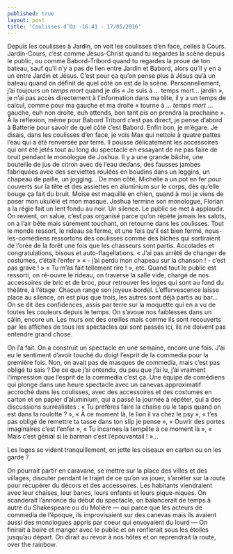 ```yaml
---
published: true
layout: post
title: 'Coulisses d’Oz -16:41 - 17/05/2016'
---
```


Depuis les coulisses à Jardin, on voit les coulisses d’en face, celles à Cours. Jardin-Cours, c’est comme Jésus-Christ quand tu regardes la scène depuis le public, ou comme Babord-Tribord quand tu regardes la proue de ton bateau, sauf qu’il n’y a pas de lien entre Jardin et Babord, alors qu’il y en a un entre Jardin et Jésus. C’est pour ça qu’on pense plus à Jésus qu’à un bateau quand on définit de quel côté on est de la scène. Personnellement, j’ai toujours un *temps mort* quand je dis « Je suis à … temps mort… jardin », je n’ai pas accès directement à l’information dans ma tête, il y a un temps de calcul, comme pour ma gauche et ma droite « tourne à … *temps mort* … gauche, euh non droite, euh attends, bon tant pis on prendra la prochaine ».  À la réflexion, même pour Babord Tribord c’est pas direct, je pense d’abord à Batterie pour savoir de quel côté c’est Babord. Enfin bon, je m’égare. Je disais, dans les coulisses d’en face, je vois Max qui nettoie à quatre pattes l’eau qui a été renversée par terre. Il pousse délicatement les accessoires qui ont été jetés tout au long du spectacle en essayant de ne pas faire de bruit pendant le monologue de Joshua. Il y a une grande bâche, une bouteille de jus de citron avec de l’eau dedans, des fausses jambes fabriquées avec des serviettes roulées en boudins dans un leggins, un chapeau de paille, un jogging… De mon côté, Michelle a un pot en fer pour couverts sur la tête et des assiettes en aluminium sur le corps, dès qu’elle bouge ça fait du bruit. Moïse est maquillé en chien, quand à moi je viens de poser mon ukulélé et mon masque. Joshua termine son monologue, Florian a la régie fait un lent fondu au noir. Un silence. Le public se met à applaudir. On revient, on salue, c’est pas organisé parce qu’on répète jamais les saluts, on a l’air bête mais sûrement touchant, on retourne dans les coulisses. Tout le monde ressort, le rideau se ferme, et une fois qu’il est bien fermé, nous-les-comédiens ressortons des coulisses comme des biches qui sortiraient de l’orée de la forêt une fois que les chasseurs sont partis. Accolades et congratulations, bisous et auto-flagellations. « J’ai pas arrêté de changer de costumes, c’était l’enfer » « - j’ai perdu mon chapeau sur la chanson ! - c’est pas grave ! » « Tu m’as fait tellement rire ! », etc.
Quand tout le public est ressorti, on ré-ouvre le rideau, on traverse la salle vide, chargé de nos accessoires de bric et de broc, pour retrouver les loges qui sont au fond du théâtre, à l’étage.
Chacun range son joyeux bordel. L’effervescence laisse place au silence, on est plus que trois, les autres sont déjà partis au bar… On se dit des confidences, assis par terre sur la moquette qui en a vu de toutes les couleurs depuis le temps. On s’avoue nos faiblesses dans un câlin, encore un. Les murs ont des oreilles mais comme ils sont recouverts par les affiches de tous les spectacles qui sont passés ici, ils ne doivent pas entendre grand chose.

On l’a fait. On a construit un spectacle en une semaine, encore une fois. J’ai eu le sentiment d’avoir touché du doigt l’esprit de la commedia pour la première fois. Non, on avait pas de masques de commedia, mais c’est pas obligé tu sais ? De ce que j’ai entendu, du peu que j’ai lu, j’ai vraiment l’impression que l’esprit de la commedia c’est ça. Une équipe de comédiens qui plonge dans une heure spectacle avec un canevas approximatif accroché dans les coulisses, avec des accessoires et des costumes en carton et en papier d’aluminium, qui a passé la journée à répéter, qui a des discussions surréalistes : « Tu préfères faire la chaise ou le tapis quand on est dans la roulotte ? », « À ce moment là, le lion il va chez le psy », « t’es pas obligé de remettre ta tasse dans ton slip je pense », « Ouvrir des portes imaginaires c’est l’enfer », « Tu incarnes la tempête à ce moment là », « Mais c’est génial si le barman c’est l’épouvantail ! »…

Les loges se vident tranquillement, on jette les oiseaux en carton ou on les garde ?

On pourrait partir en caravane, se mettre sur la place des villes et des villages, discuter pendant le trajet de ce qu’on va jouer, s’arrêter sur la route pour récupérer du décors et des accessoires. Les habitants viendraient avec leur chaises, leur bancs, leurs enfants et leurs pique-niques. On scanderait l’annonce du début du spectacle, on balancerait de temps à autre du Shakespeare ou du Molière — oui parce que les acteurs de commedia de l’époque, ils improvisaient sur des canevas mais ils avaient aussi des monologues appris par coeur qui envoyaient du lourd — On finirait à boire et manger avec le public et on ronflerait sous les étoiles jusqu’au départ. On dirait au revoir à nos hôtes et on reprendrait la route, over the rainbow.
